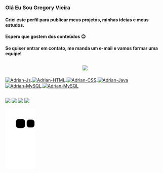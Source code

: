 ### Olá Eu Sou Gregory Vieira
#### Criei este perfil para publicar meus projetos, minhas ideias e meus estudos.
#### Espero que gostem dos conteúdos 😉
####  Se quiser entrar em contato, me manda um e-mail e vamos formar uma equipe!

##

<div align="center">
  <a href="https://github.com/GregoryVi1">
  <img height="155em" src="https://github-readme-stats.vercel.app/api?username=GregoryVi1&show_icons=true&theme=tokyonight&include_all_commits=true&count_private=true"/>
</div>
<div style="display: inline_block"><br>
 <img align="center" alt="Adrian-Js" src="https://img.shields.io/badge/JavaScript-F7DF1E?style=for-the-badge&logo=javascript&logoColor=black">
  <img align="center" alt="Adrian-HTML" src="https://img.shields.io/badge/HTML5-E34F26?style=for-the-badge&logo=html5&logoColor=white">
  <img align="center" alt="Adrian-CSS" src="https://img.shields.io/badge/CSS3-1572B6?style=for-the-badge&logo=css3&logoColor=white">
  <img align="center" alt="Adrian-Java" src="https://img.shields.io/badge/Java-ED8B00?style=for-the-badge&logo=java&logoColor=white">
  <img align="center" alt="Adrian-MySQL" src="https://img.shields.io/badge/MySQL-00000F?style=for-the-badge&logo=mysql&logoColor=white">
  <img align="center" alt="Adrian-MySQL" src="https://img.shields.io/badge/GitHub-100000?style=for-the-badge&logo=github&logoColor=white">
</div>

##
<div> 
  <a href="https://www.instagram.com/gregsz__/" target="_blank"><img src="https://img.shields.io/badge/-Instagram-%23E4405F?style=for-the-badge&logo=instagram&logoColor=white" target="_blank"></a>
 	<a href="https://twitter.com/_GregoZl?s=20" target="_blank"><img src="https://img.shields.io/badge/Twitch-9146FF?style=for-the-badge&logo=twitch&logoColor=white" target="_blank"></a>
  <a href = "mailto:gregoryvieir@gmail.com"><img src="https://img.shields.io/badge/-Gmail-%23333?style=for-the-badge&logo=gmail&logoColor=white" target="_blank"></a>
  <a href="https://www.linkedin.com/in/gregory-vieira-5513921b9/" target="_blank"><img src="https://img.shields.io/badge/-LinkedIn-%230077B5?style=for-the-badge&logo=linkedin&logoColor=white" target="_blank"></a> 
 
  ![Snake animation](https://github.com/rafaballerini/rafaballerini/blob/output/github-contribution-grid-snake.svg)
 
</div>
